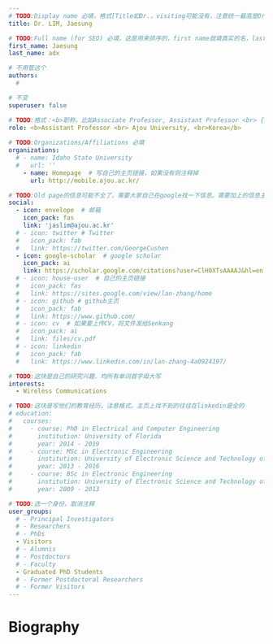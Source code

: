 ```yaml
---
# TODO:Display name 必填，格式[Title如Dr.，visiting可能没有，注意统一最高是Dr. 而不是Prof.] [全大写的Last name][, ][首字母大写的Last name]
title: Dr. LIM, Jaesung

# TODO:Full name (for SEO) 必填，这是用来排序的，first name就填真实的名，last_name一定按照excel填写
first_name: Jaesung   
last_name: adx

# 不用管这个
authors:
  # 

# 不变
superuser: false

# TODO:格式：<b>职称，比如Associate Professor, Assistant Professor <br> {工作单位}, {工作国家:China、USA等}</b>
role: <b>Assistant Professor <br> Ajou University, <br>Korea</b>
 
# TODO:Organizations/Affiliations 必填
organizations:
  # - name: Idaho State University 
  #   url: ''
    - name: Homepage  # 写自己的主页链接，如果没有则注释掉
      url: http://mobile.ajou.ac.kr/

# TODO:Old page的信息可能不全了，需要大家自己在google找一下信息。需要加上的信息主要包含email、google scholar、个人主页、linkedin
social:
  - icon: envelope  # 邮箱
    icon_pack: fas
    link: 'jaslim@ajou.ac.kr'
  # - icon: twitter # Twitter
  #   icon_pack: fab  
  #   link: https://twitter.com/GeorgeCushen
  - icon: google-scholar  # google scholar
    icon_pack: ai
    link: https://scholar.google.com/citations?user=ClH0XTsAAAAJ&hl=en
  # - icon: house-user  # 自己的主页链接
  #   icon_pack: fas
  #   link: https://sites.google.com/view/lan-zhang/home
  # - icon: github # github主页
  #   icon_pack: fab   
  #   link: https://www.github.com/
  # - icon: cv  # 如果要上传CV，将文件发给Senkang
  #   icon_pack: ai
  #   link: files/cv.pdf
  # - icon: linkedin 
  #   icon_pack: fab
  #   link: https://www.linkedin.com/in/lan-zhang-4a0924197/

# TODO:这块是自己的研究兴趣，均所有单词首字母大写
interests:
  - Wireless Communications

# TODO:这块是写他们的教育经历，注意格式。主页上找不到的往往在linkedin是全的
# education:
#   courses:
#     - course: PhD in Electrical and Computer Engineering
#       institution: University of Florida
#       year: 2014 - 2019
#     - course: MSc in Electronic Engineering
#       institution: University of Electronic Science and Technology of China
#       year: 2013 - 2016
#     - course: BSc in Electronic Engineering
#       institution: University of Electronic Science and Technology of China
#       year: 2009 - 2013

# TODO:选一个身份，取消注释
user_groups:
  # - Principal Investigators
  # - Researchers
  # - PhDs
  - Visitors
  # - Alumnis
  # - Postdoctors
  # - Faculty
  - Graduated PhD Students
  # - Former Postdoctoral Researchers
  # - Former Visitors
---
```

<!-- TODO:写自己的Biography -->
# Biography
<!-- 这部分不要写他们的PhD招生信息，直接复制他们主页的个人简介。实在没有，在excel备注一下{个人资料缺失}再提交给我 -->
<!-- <p style="text-align:justify">  -->
